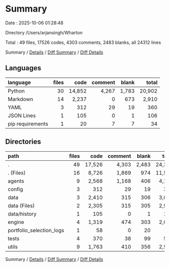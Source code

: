 # Summary

Date : 2025-10-06 01:28:48

Directory /Users/arjansingh/Wharton

Total : 49 files,  17526 codes, 4303 comments, 2483 blanks, all 24312 lines

Summary / [Details](details.md) / [Diff Summary](diff.md) / [Diff Details](diff-details.md)

## Languages
| language | files | code | comment | blank | total |
| :--- | ---: | ---: | ---: | ---: | ---: |
| Python | 30 | 14,852 | 4,267 | 1,783 | 20,902 |
| Markdown | 14 | 2,237 | 0 | 673 | 2,910 |
| YAML | 3 | 312 | 29 | 19 | 360 |
| JSON Lines | 1 | 105 | 0 | 1 | 106 |
| pip requirements | 1 | 20 | 7 | 7 | 34 |

## Directories
| path | files | code | comment | blank | total |
| :--- | ---: | ---: | ---: | ---: | ---: |
| . | 49 | 17,526 | 4,303 | 2,483 | 24,312 |
| . (Files) | 16 | 8,726 | 1,869 | 974 | 11,569 |
| agents | 9 | 2,568 | 1,168 | 406 | 4,142 |
| config | 3 | 312 | 29 | 19 | 360 |
| data | 3 | 2,410 | 315 | 306 | 3,031 |
| data (Files) | 2 | 2,305 | 315 | 305 | 2,925 |
| data/history | 1 | 105 | 0 | 1 | 106 |
| engine | 4 | 1,319 | 474 | 303 | 2,096 |
| portfolio_selection_logs | 1 | 58 | 0 | 20 | 78 |
| tests | 4 | 370 | 38 | 99 | 507 |
| utils | 9 | 1,763 | 410 | 356 | 2,529 |

Summary / [Details](details.md) / [Diff Summary](diff.md) / [Diff Details](diff-details.md)